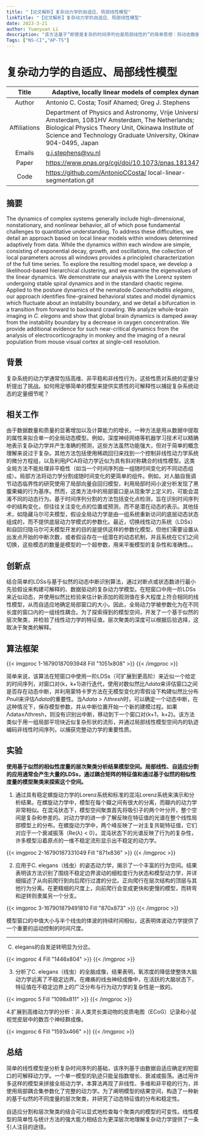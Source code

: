 ```yaml
---
title: "【论文解析】复杂动力学的自适应、局部线性模型"
linkTitle: "【论文解析】复杂动力学的自适应、局部线性模型"
date: 2023-3-21
author: Yuanyuan Li
description: "该方法基于“即使是复杂的时间序列也是局部线性的”的简单思想：将动态数据转换为线性模型的参数化空间，并详细说明了该空间的层次聚类代表的动态类别。"
Tags: ["NS-CI","AP-TS"]
---
```


# **复杂动力学的自适应、局部线性模型**

|    Title     | Adaptive, locally linear models of complex dynamics          |
| :----------: | ------------------------------------------------------------ |
|    Author    | Antonio C. Costa; Tosif Ahamed; Greg J. Stephens             |
| Affiliations | Department of Physics and Astronomy, Vrije Universiteit Amsterdam, 1081HV Amsterdam, The Netherlands; Biological Physics Theory Unit, Okinawa Institute of Science and Technology Graduate University, Okinawa 904-0495, Japan |
|    Emails    | [g.j.stephens@vu.nl](mailto:g.j.stephens@vu.nl)              |
|    Paper     | https://www.pnas.org/cgi/doi/10.1073/pnas.1813476116         |
|     Code     | https://github.com/AntonioCCosta/ local-linear-segmentation.git |

## 摘要

The dynamics of complex systems generally include high-dimensional, nonstationary, and nonlinear behavior, all of which pose fundamental challenges to quantitative understanding. To address these difficulties, we detail an approach based on local linear models within windows determined adaptively from data. While the dynamics within each window are simple, consisting of exponential decay, growth, and oscillations, the collection of local parameters across all windows provides a principled characterization of the full time series. To explore the resulting model space, we develop a likelihood-based hierarchical clustering, and we examine the eigenvalues of the linear dynamics. We demonstrate our analysis with the Lorenz system undergoing stable spiral dynamics and in the standard chaotic regime. Applied to the posture dynamics of the nematode *Caenorhabditis elegans*, our approach identifies fine-grained behavioral states and model dynamics which fluctuate about an instability boundary, and we detail a bifurcation in a transition from forward to backward crawling. We analyze whole-brain imaging in *C. elegans* and show that global brain dynamics is damped away from the instability boundary by a decrease in oxygen concentration. We provide additional evidence for such near-critical dynamics from the analysis of electrocorticography in monkey and the imaging of a neural population from mouse visual cortex at single-cell resolution.

## 背景

复杂系统的动力学通常包括高维、非平稳和非线性行为，这些性质对系统的定量分析提出了挑战。如何用足够简单的模型来提供实质性的可解释性以捕捉复杂系统动态的定量细节呢？

## 相关工作

由于数据数量和质量的显著增加以及计算能力的增长，一种方法是用从数据中提取的属性来拟合单一的全局动态模型。例如，深度神经网络等机器学习技术可以精确地表示复杂动力学并产生准确的预测，这些方法虽然功能强大，但对于简单的概念理解来说过于复杂。其他方法包括使用稀疏回归来找到一个控制非线性动力学系统的微分方程组，以及利用jPCA将动力学近似为具有斜对称耦合的线性模型。这类全局方法不能处理非平稳性（如当一个时间序列由一组随时间变化的不同动态组成）。局部方法将动力学分割成随时间变化的更简单的组件。例如，对人脑自我调节动态临界性的研究使用了局部向量自回归模型，利用局部时间小波分析发现了黑腹果蝇的行为基序。然而，这类方法中的局部窗口是从现象学上定义的，可能会混淆不同的动态行为。基于时间序列分割的方法包括变化点检测，旨在识别时间序列中的结构变化，但往往关注变化点的位置或预测，而不是潜在动态的表示。其他技术，如隐藏马尔可夫模型，假设全局动力学是由一组系统重新访问的底层动态状态组成的，而不提供底层动力学模式的参数化。最近，切换线性动力系统（LDSs）和自回归隐马尔可夫模型开发的目的是提供这样的参数化模型，但他们需要设置从出发点开始的中断次数，或者假设存在一组潜在的动态机制，并且系统在它们之间切换，这些模态的数量是模型的一个超参数，用来平衡模型的复杂性和准确性。。

## 创新点

结合简单的LDSs与基于似然的动态中断识别算法，通过对断点或状态数进行最小先验假设来构建可解释的、数据驱动的复杂动力学模型。在短窗口中用一阶LDSs来近似动态，并使用似然比检验来估计新添加的观测值在多大程度上符合相同的线性模型，从而自适应地确定局部窗口的大小。因此，全局动力学被参数化为在不同长度的窗口内的一组线性耦合。为了探索得到的模型空间，开发了一个基于似然的层次聚类，并检验了线性动力学的特征值。层次聚类的深度可以根据后验选择，这取决于聚类的解释。

## 算法框架

{{< imgproc 1-16790187093948 Fill "1051x808" >}}
{{< /imgproc >}}

简单来说，该算法在短窗口中使用一阶LDSs（可扩展到更高阶）来近似一个给定的时间序列，对窗口对{k，k+1}进行迭代，使用对数似然比Λ*data*来评估窗口之间是否存在动态中断，并利用蒙特卡罗方法在无模型变化的零假设下构建似然比分布*P*null来评估Λ*data*的重要性。当Λ*data* > Λ*thresh*时，可以确定一个动态中断，在这种情况下，保存模型参数，并从中断位置开始一个新的建模过程。如果Λdata≤Λthresh，则没有识别出中断，移动到下一个窗口对{k+1，k+2}。该方法类似于用一组局部平坦块近似复杂形状的流形，并通过局部线性模型空间内的轨迹编码非线性时间序列，以捕获完整动力学的重要性质。

## 实验

**使用基于似然的相似性度量的层次聚类分析结果模型空间。局部线性、自适应分割的应用通常会产生大量的LDSs，通过耦合矩阵的特征值和通过基于似然的相似性度量的模型聚类来探索这个空间。**

1. 通过具有稳定螺旋动力学的Lorenz系统和标准的混沌Lorenz系统来演示和分析结果。在螺旋动力学中，模型在每个瓣之间有很大的分离，而瓣内的动力学非常相似。在混沌状态下，模型空间聚类首先将吸引子的两个叶分开，整个空间是复杂和参差的。对动力学的进一步了解反映在特征值的光谱在整个线性局部模型上的分布。在螺旋动力学中，两个峰反映了一对主复共轭特征值，它们对应于一个衰减振荡（Re(λ) < 0）。混沌状态下的光谱反映了行为的复杂性，许多模型沿着原点的一维不稳定流形显示出不稳定的动力学。

{{< imgproc 2-16790187331049 Fill "871x836" >}}
{{< /imgproc >}}

2. 应用于C. elegans（线虫）的姿态动力学，揭示了一个丰富的行为空间。结果表明该方法识别了围绕不稳定边界波动的细粒度行为状态和模型动力学，并详细描述了从向前爬行到向后爬行过渡的分岔。正向爬行在层次结构的顶层与其他行为分离。在更精细的尺度上，向前爬行会变成更快和更慢的模型，而转弯和逆转则隶属另一个分支。

{{< imgproc 3-167901879491810 Fill "870x873" >}}
{{< /imgproc >}}

模型窗口的中值大小与半个线虫的体波的持续时间相似，这表明体波动力学提供了一个重要的运动控制的时间尺度。

------

​                                                               C. elegans的自发逆转明显为分岔。

{{< imgproc 4 Fill "1446x804" >}}
{{< /imgproc >}}

3. 分析了C. elegans（线虫）的全脑成像，结果表明，氧浓度的降低使整体大脑动力学远离了不稳定边界。在瘫痪的线虫神经成像中，在活跃的大脑状态下，特征值在不稳定边界上的广泛分布与行为动力学的复杂性是一致的。

{{< imgproc 5 Fill "1098x811" >}}
{{< /imgproc >}}

4.扩展到高维动力学的分析：非人类灵长类动物的皮质电图（ECoG）记录和小鼠视觉皮层中的数百个神经群成像。

{{< imgproc 6 Fill "1593x466" >}}
{{< /imgproc >}}

## 总结

简单的线性模型是分析复杂时间序列的基础，该序列基于由数据自适应确定的短窗口的可解释动力学。一个单一模型的轨迹只能呈指数增长、衰减或振荡。通过用许多这样的模型来拼接全局动力学，本算法再现了非线性、多维和非平稳的行为，并使用局部耦合集参数化了完整的动力学。为了阐明模型的结果空间，构造了一种新的基于似然的不同度量的层次聚类，并研究了动态特征值的分布和稳定性。

自适应分割和层次聚类的结合可以显式地检查每个聚类内的模型的可变性。线性模型的简单性与统计方法的强大能力相结合为更深层次地理解复杂动力学提供了一条引人注目的途径。